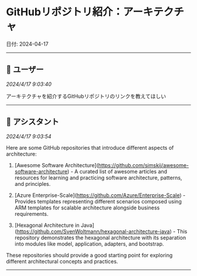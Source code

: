 # GitHubリポジトリ紹介：アーキテクチャ

日付: 2024-04-17

---

## 👤 ユーザー
*2024/4/17 9:03:40*

アーキテクチャを紹介するGitHubリポジトリのリンクを教えてほしい

---

## 🤖 アシスタント
*2024/4/17 9:03:54*

Here are some GitHub repositories that introduce different aspects of architecture:

1. \[Awesome Software Architecture\](https://github.com/simskij/awesome-software-architecture) - A curated list of awesome articles and resources for learning and practicing software architecture, patterns, and principles.

2. \[Azure Enterprise-Scale\](https://github.com/Azure/Enterprise-Scale) - Provides templates representing different scenarios composed using ARM templates for scalable architecture alongside business requirements.

3. \[Hexagonal Architecture in Java\](https://github.com/SvenWoltmann/hexagonal-architecture-java) - This repository demonstrates the hexagonal architecture with its separation into modules like model, application, adapters, and bootstrap.

These repositories should provide a good starting point for exploring different architectural concepts and practices.

---
